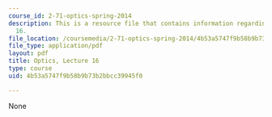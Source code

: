 ```yaml
---
course_id: 2-71-optics-spring-2014
description: This is a resource file that contains information regarding optics lecture
  16.
file_location: /coursemedia/2-71-optics-spring-2014/4b53a5747f9b58b9b73b2bbcc39945f0_MIT2_71S14_lec16_notes.pdf
file_type: application/pdf
layout: pdf
title: Optics, Lecture 16
type: course
uid: 4b53a5747f9b58b9b73b2bbcc39945f0

---
```

None